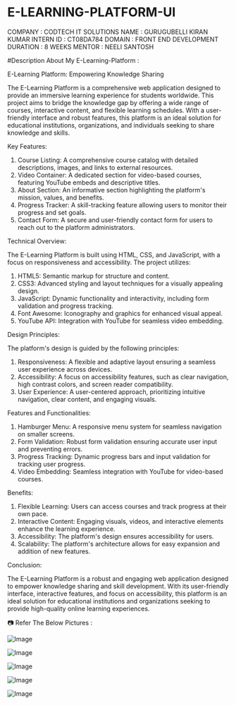 # E-LEARNING-PLATFORM-UI

COMPANY : CODTECH IT SOLUTIONS 
NAME : GURUGUBELLI KIRAN KUMAR 
INTERN ID : CT08DA784 
DOMAIN : FRONT END DEVELOPMENT 
DURATION : 8 WEEKS 
MENTOR : NEELI SANTOSH

#Description About My E-Learning-Platform :

E-Learning Platform: Empowering Knowledge Sharing

The E-Learning Platform is a comprehensive web application designed to provide an immersive learning experience for students worldwide. This project aims to bridge the knowledge gap by offering a wide range of courses, interactive content, and flexible learning schedules. With a user-friendly interface and robust features, this platform is an ideal solution for educational institutions, organizations, and individuals seeking to share knowledge and skills.

Key Features:

1. Course Listing: A comprehensive course catalog with detailed descriptions, images, and links to external resources.
2. Video Container: A dedicated section for video-based courses, featuring YouTube embeds and descriptive titles.
3. About Section: An informative section highlighting the platform's mission, values, and benefits.
4. Progress Tracker: A skill-tracking feature allowing users to monitor their progress and set goals.
5. Contact Form: A secure and user-friendly contact form for users to reach out to the platform administrators.

Technical Overview:

The E-Learning Platform is built using HTML, CSS, and JavaScript, with a focus on responsiveness and accessibility. The project utilizes:

1. HTML5: Semantic markup for structure and content.
2. CSS3: Advanced styling and layout techniques for a visually appealing design.
3. JavaScript: Dynamic functionality and interactivity, including form validation and progress tracking.
4. Font Awesome: Iconography and graphics for enhanced visual appeal.
5. YouTube API: Integration with YouTube for seamless video embedding.

Design Principles:

The platform's design is guided by the following principles:

1. Responsiveness: A flexible and adaptive layout ensuring a seamless user experience across devices.
2. Accessibility: A focus on accessibility features, such as clear navigation, high contrast colors, and screen reader compatibility.
3. User Experience: A user-centered approach, prioritizing intuitive navigation, clear content, and engaging visuals.

Features and Functionalities:

1. Hamburger Menu: A responsive menu system for seamless navigation on smaller screens.
2. Form Validation: Robust form validation ensuring accurate user input and preventing errors.
3. Progress Tracking: Dynamic progress bars and input validation for tracking user progress.
4. Video Embedding: Seamless integration with YouTube for video-based courses.

Benefits:

1. Flexible Learning: Users can access courses and track progress at their own pace.
2. Interactive Content: Engaging visuals, videos, and interactive elements enhance the learning experience.
3. Accessibility: The platform's design ensures accessibility for users.
4. Scalability: The platform's architecture allows for easy expansion and addition of new features.

Conclusion:

The E-Learning Platform is a robust and engaging web application designed to empower knowledge sharing and skill development. With its user-friendly interface, interactive features, and focus on accessibility, this platform is an ideal solution for educational institutions and organizations seeking to provide high-quality online learning experiences.


📷 Refer The Below Pictures : 

![Image](https://github.com/user-attachments/assets/6f2eb6f1-84a6-486c-b309-062d4f8134da)

![Image](https://github.com/user-attachments/assets/c14ba3d1-2f8f-47b6-83a2-5bc374e3f818)

![Image](https://github.com/user-attachments/assets/209dbed7-f1df-4a01-87ee-4455bfedbc70)

![Image](https://github.com/user-attachments/assets/22d3d845-d0da-47f8-8be7-997bedad8124)

![Image](https://github.com/user-attachments/assets/344f8549-8fe3-4cc7-8fd1-d1c5436cd2d7)

